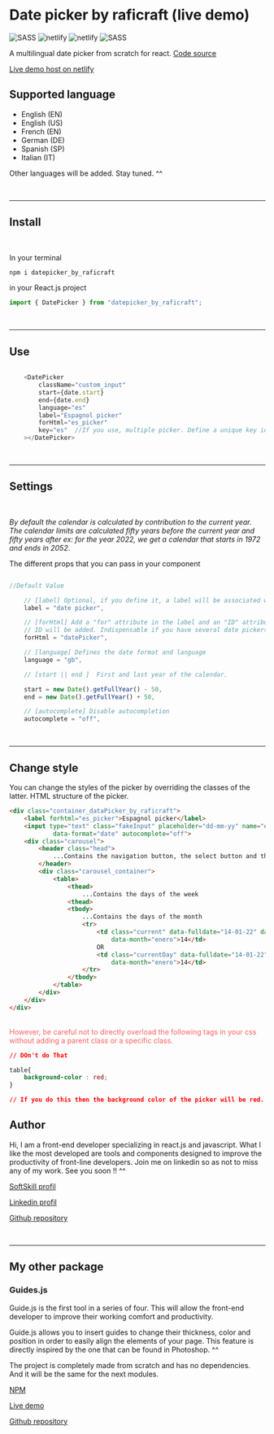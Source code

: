 # Date picker by raficraft (live demo)


![SASS](https://img.shields.io/badge/Node.js-43853D?style=for-the-badge&logo=node.js&logoColor=white)
![netlify](https://img.shields.io/badge/React-20232A?style=for-the-badge&logo=react&logoColor=61DAFB)
![netlify](https://img.shields.io/badge/JavaScript-F7DF1E?style=for-the-badge&logo=javascript&logoColor=black)
![SASS](https://img.shields.io/badge/Sass-CC6699?style=for-the-badge&logo=sass&logoColor=white) 


A multilingual date picker from scratch for react.
[Code source](https://github.com/raficraft/date_picker_by_raficraft)

[Live demo host on netlify](https://suspicious-euclid-36780f.netlify.app/)

## Supported language

-  English (EN)
-  English (US)
-  French  (EN)
-  German  (DE)
-  Spanish (SP)
-  Italian (IT)

Other languages ​​will be added. Stay tuned. ^^
 
<br>

***

## Install
<br>

In your terminal

```javascript
npm i datepicker_by_raficraft
```

in your React.js project 
```javascript
import { DatePicker } from "datepicker_by_raficraft";
```

<br>

***

## Use  

```javascript

    <DatePicker
        className="custom_input"
        start={date.start}
        end={date.end}
        language="es"
        label="Espagnol picker"
        forHtml="es_picker"
        key="es"  //If you use, multiple picker. Define a unique key identifier
    ></DatePicker>

```
<br>

***

## Settings
<br>


*By default the calendar is calculated by contribution to the current year. The calendar limits are calculated fifty years before the current year and fifty years after
ex: for the year 2022, we get a calendar that starts in 1972 and ends in 2052*.


The different props that you can pass in your component
<br>

```javascript

//Default Value 

    // [label] Optional, if you define it, a label will be associated with the input of the date picker
    label = "date picker",  

    // [forHtml] Add a "for" attribute in the label and an "ID" attribute in the input. If no label, only the
    // ID will be added. Indispensable if you have several date pickers on the same page. ^^
    forHtml = "datePicker", 

    // [language] Defines the date format and language
    language = "gb",

    // [start || end ]  First and last year of the calendar.

    start = new Date().getFullYear() - 50,
    end = new Date().getFullYear() + 50,

    // [autocomplete] Disable autocompletion
    autocomplete = "off",

```
<br>

***

## Change style


You can change the styles of the picker by overriding the classes of the latter. HTML structure of the picker.

```HTML
<div class="container_dataPicker_by_raficraft">
    <label forhtml="es_picker">Espagnol picker</label>
    <input type="text" class="fakeInput" placeholder="dd-mm-yy" name="es_picker" id="es_picker" 
            data-format="date" autocomplete="off">
    <div class="carousel">
        <header class="head">
            ...Contains the navigation button, the select button and the home button
        </header>
        <div class="carousel_container">
            <table>
                <thead>
                    ...Contains the days of the week
                <thead>
                <tbody>
                    ...Contains the days of the month 
                    <tr>
                        <td class="current" data-fulldate="14-01-22" data-year="2022" 
                            data-month="enero">14</td>
                        OR
                        <td class="currentDay" data-fulldate="14-01-22" data-year="2022" 
                            data-month="enero">14</td>
                    </tr>
                </tbody>
            </table>
        </div>
    </div>
</div>
``` 
<br>
<span style="color:#ff6062;">However, be careful not to directly overload the following tags in your css without adding a parent class or a specific class.</span>

<br>


```CSS
// DOn't do That 

table{
    background-color : red;
}

// If you do this then the background color of the picker will be red.

```

## Author

Hi, I am a front-end developer specializing in react.js and javascript. What I like the most developed are tools and components designed to improve the productivity of front-line developers. Join me on linkedin so as not to miss any of my work. See you soon !! ^^

[SoftSkill profil](https://app.assessfirst.com/_/profile/d53utubs-raphael-parodi)

[Linkedin profil](https://www.linkedin.com/in/raphael-parodi-a942ab1b0/)

[Github repository](https://github.com/raficraft)

<br>

***


## My other package

### Guides.js


Guide.js is the first tool in a series of four. This will allow the front-end developer to improve their working comfort and productivity.

Guide.js allows you to insert guides to change their thickness, color and position in order to easily align the elements of your page. This feature is directly inspired by the one that can be found in Photoshop. ^^

The project is completely made from scratch and has no dependencies. And it will be the same for the next modules.

[NPM](https://www.npmjs.com/package/guides_js_by_raficraft)

[Live demo](https://flamboyant-saha-06f6cd.netlify.app/)

[Github repository](https://github.com/raficraft/guides_standAlone)
